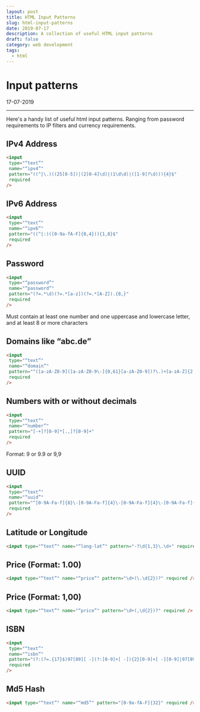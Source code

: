 ```yaml
---
layout: post
title: HTML Input Patterns
slug: html-input-patterns
date: 2019-07-17
description: A collection of useful HTML input patterns
draft: false
category: web development
tags:
  - html
---
```


# Input patterns

<p class='timestamp'><time datetime='17-07-2019'>17-07-2019</time></p>
<hr>

Here's a handy list of useful html input patterns. Ranging from password requirements to IP filters and currency requirements.

## IPv4 Address

```html
<input
 type="“text”"
 name="“ipv4”"
 pattern="((^|\.)((25[0-5])|(2[0-4]\d)|(1\d\d)|([1-9]?\d))){4}$"
 required
/>
```

## IPv6 Address

```html
<input
 type="“text”"
 name="“ipv6”"
 pattern="((^|:)([0-9a-fA-F]{0,4})){1,8}$"
 required
/>
```

## Password

```html
<input
 type="“password”"
 name="“password”"
 pattern="(?=.*\d)(?=.*[a-z])(?=.*[A-Z]).{8,}"
 required
/>
```

Must contain at least one number and one uppercase and lowercase letter, and at least 8 or more characters

## Domains like “abc.de”

```html
<input
 type="“text”"
 name="“domain”"
 pattern="^([a-zA-Z0-9]([a-zA-Z0-9\-]{0,61}[a-zA-Z0-9])?\.)+[a-zA-Z]{2,6}$"
 required
/>
```

## Numbers with or without decimals

```html
<input
 type="“text”"
 name="“number”"
 pattern="[-+]?[0-9]*[.,]?[0-9]+"
 required
/>
```

Format: 9 or 9.9 or 9,9

## UUID

```html
<input
 type="“text”"
 name="“uuid”"
 pattern="^[0-9A-Fa-f]{8}\-[0-9A-Fa-f]{4}\-[0-9A-Fa-f]{4}\-[0-9A-Fa-f]{4}\-[0-9A-Fa-f]{12}$"
 required
/>
```

## Latitude or Longitude

```html
<input type="“text”" name="“long-lat”" pattern="-?\d{1,3}\.\d+" required />
```

## Price (Format: 1.00)

```html
<input type="“text”" name="“price”" pattern="\d+(\.\d{2})?" required />
```

## Price (Format: 1,00)

```html
<input type="“text”" name="“price”" pattern="\d+(,\d{2})?" required />
```

## ISBN

```html
<input
 type="“text”"
 name="“isbn”"
 pattern="(?:(?=.{17}$)97[89][ -](?:[0-9]+[ -]){2}[0-9]+[ -][0-9]|97[89][0-9]{10}|(?=.{13}$)(?:[0-9]+[ -]){2}[0-9]+[ -][0-9Xx]|[0-9]{9}[0-9Xx])"
 required
/>
```

## Md5 Hash

```html
<input type="“text”" name="“md5”" pattern="[0-9a-fA-F]{32}" required />
```
